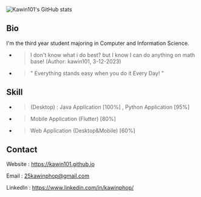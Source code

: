 ![Kawin101's GitHub stats](https://github-readme-stats.vercel.app/api?username=kawin101&show_icons=true&bg_color=00000000)

## Bio
I'm the third year student majoring in Computer and Information Science. 
* > I don't know what i do best? but I know I can do anything on math base! (Author: kawin101, 3-12-2023)
* > " Everything stands easy when you do it Every Day! "

## Skill
* > (Desktop) : Java Application [100%] , Python Application [95%]
* > Mobile Application (Flutter) [80%]
* > Web Application (Desktop&Mobile) [60%] 

## Contact

Website : https://kawin101.github.io

Email : 25kawinphop@gmail.com

LinkedIn : https://www.linkedin.com/in/kawinphop/
